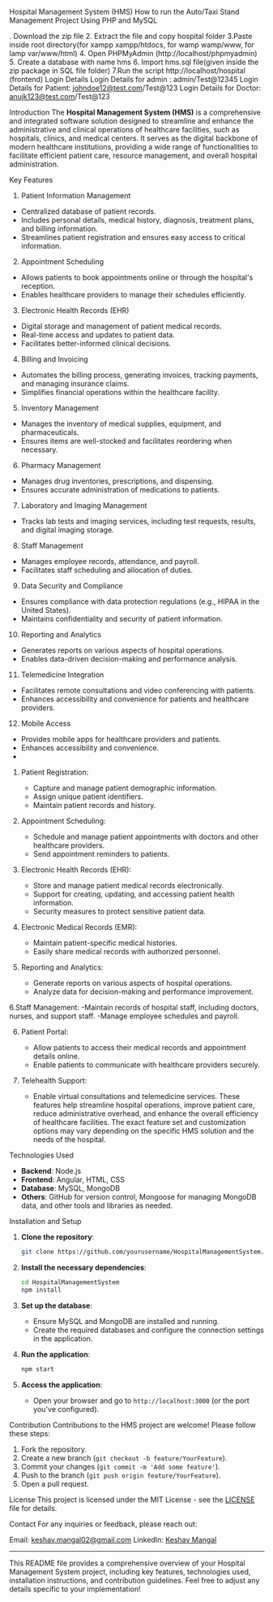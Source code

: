 Hospital Management System (HMS)
How to run the Auto/Taxi Stand Management Project Using PHP and MySQL

. Download the zip file
2. Extract the file and copy hospital folder
3.Paste inside root directory(for xampp xampp/htdocs, for wamp wamp/www, for lamp var/www/html)
4. Open PHPMyAdmin (http://localhost/phpmyadmin)
5. Create a database with name hms
6. Import hms.sql file(given inside the zip package in SQL file folder)
7.Run the script http://localhost/hospital (frontend)
Login Details
Login Details for admin : admin/Test@12345
Login Details for Patient: johndoe12@test.com/Test@123
Login Details for Doctor: anujk123@test.com/Test@123

Introduction
The **Hospital Management System (HMS)** is a comprehensive and integrated software solution designed to streamline and enhance the administrative and clinical operations of healthcare facilities, such as hospitals, clinics, and medical centers. It serves as the digital backbone of modern healthcare institutions, providing a wide range of functionalities to facilitate efficient patient care, resource management, and overall hospital administration.

Key Features

1. Patient Information Management
- Centralized database of patient records.
- Includes personal details, medical history, diagnosis, treatment plans, and billing information.
- Streamlines patient registration and ensures easy access to critical information.

2. Appointment Scheduling
- Allows patients to book appointments online or through the hospital's reception.
- Enables healthcare providers to manage their schedules efficiently.

3. Electronic Health Records (EHR)
- Digital storage and management of patient medical records.
- Real-time access and updates to patient data.
- Facilitates better-informed clinical decisions.

4. Billing and Invoicing
- Automates the billing process, generating invoices, tracking payments, and managing insurance claims.
- Simplifies financial operations within the healthcare facility.

5. Inventory Management
- Manages the inventory of medical supplies, equipment, and pharmaceuticals.
- Ensures items are well-stocked and facilitates reordering when necessary.

6. Pharmacy Management
- Manages drug inventories, prescriptions, and dispensing.
- Ensures accurate administration of medications to patients.

7. Laboratory and Imaging Management
- Tracks lab tests and imaging services, including test requests, results, and digital imaging storage.

8. Staff Management
- Manages employee records, attendance, and payroll.
- Facilitates staff scheduling and allocation of duties.

9. Data Security and Compliance
- Ensures compliance with data protection regulations (e.g., HIPAA in the United States).
- Maintains confidentiality and security of patient information.

10. Reporting and Analytics
- Generates reports on various aspects of hospital operations.
- Enables data-driven decision-making and performance analysis.

11. Telemedicine Integration
- Facilitates remote consultations and video conferencing with patients.
- Enhances accessibility and convenience for patients and healthcare providers.

12. Mobile Access
- Provides mobile apps for healthcare providers and patients.
- Enhances accessibility and convenience.
- 
1. Patient Registration:
   - Capture and manage patient demographic information.
   - Assign unique patient identifiers.
   - Maintain patient records and history.





2. Appointment Scheduling:
   - Schedule and manage patient appointments with doctors and other healthcare providers.
   - Send appointment reminders to patients.





3. Electronic Health Records (EHR):
   - Store and manage patient medical records electronically.
   - Support for creating, updating, and accessing patient health information.
   - Security measures to protect sensitive patient data.



4. Electronic Medical Records (EMR):
   - Maintain patient-specific medical histories.
   - Easily share medical records with authorized personnel.



5. Reporting and Analytics:
   - Generate reports on various aspects of hospital operations.
   - Analyze data for decision-making and performance improvement.


6.Staff Management:
-Maintain records of hospital staff, including doctors, nurses, and support staff.
-Manage employee schedules and payroll.








6. Patient Portal:
   - Allow patients to access their medical records and appointment details online.
   - Enable patients to communicate with healthcare providers securely.



7. Telehealth Support:
   - Enable virtual consultations and telemedicine services.
These features help streamline hospital operations, improve patient care, reduce administrative overhead, and enhance the overall efficiency of healthcare facilities. The exact feature set and customization options may vary depending on the specific HMS solution and the needs of the hospital.

















Technologies Used
- **Backend**: Node.js
- **Frontend**: Angular, HTML, CSS
- **Database**: MySQL, MongoDB
- **Others**: GitHub for version control, Mongoose for managing MongoDB data, and other tools and libraries as needed.

Installation and Setup
1. **Clone the repository**:
   ```bash
   git clone https://github.com/yourusername/HospitalManagementSystem.git
   ```

2. **Install the necessary dependencies**:
   ```bash
   cd HospitalManagementSystem
   npm install
   ```

3. **Set up the database**:
   - Ensure MySQL and MongoDB are installed and running.
   - Create the required databases and configure the connection settings in the application.

4. **Run the application**:
   ```bash
   npm start
   ```

5. **Access the application**:
   - Open your browser and go to `http://localhost:3000` (or the port you've configured).

Contribution
Contributions to the HMS project are welcome! Please follow these steps:

1. Fork the repository.
2. Create a new branch (`git checkout -b feature/YourFeature`).
3. Commit your changes (`git commit -m 'Add some feature'`).
4. Push to the branch (`git push origin feature/YourFeature`).
5. Open a pull request.

License
This project is licensed under the MIT License - see the [LICENSE](LICENSE) file for details.

Contact
For any inquiries or feedback, please reach out:

Email: keshav.mangal02@gmail.com
LinkedIn: [Keshav Mangal](https://www.linkedin.com/in/keshav-mangal-14a36623b/)

---

This README file provides a comprehensive overview of your Hospital Management System project, including key features, technologies used, installation instructions, and contribution guidelines. Feel free to adjust any details specific to your implementation!
